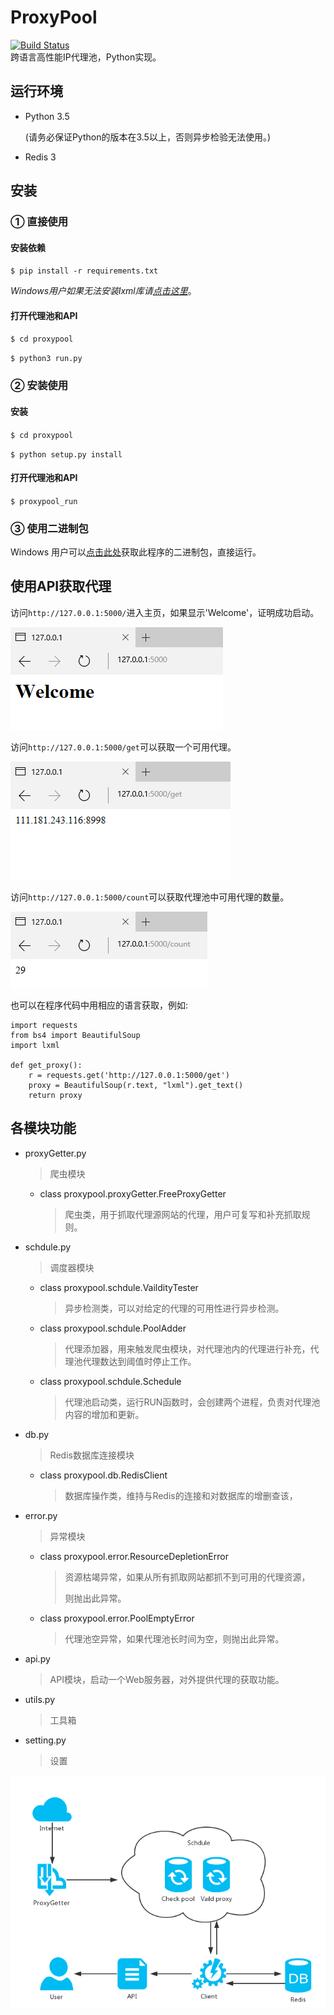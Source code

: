 # ProxyPool
[![Build Status](https://travis-ci.org/WiseDoge/ProxyPool.svg?branch=master)](https://travis-ci.org/WiseDoge/ProxyPool)   
跨语言高性能IP代理池，Python实现。

## 运行环境

* Python 3.5

  (请务必保证Python的版本在3.5以上，否则异步检验无法使用。)

* Redis 3

## 安装

### ① 直接使用

#### 安装依赖

`$ pip install -r requirements.txt`

*Windows用户如果无法安装lxml库请[点击这里](http://www.lfd.uci.edu/~gohlke/pythonlibs/)*。

#### 打开代理池和API

`$ cd proxypool`

`$ python3 run.py `

### ② 安装使用

#### 安装

`$ cd proxypool`

`$ python setup.py install`

#### 打开代理池和API

`$ proxypool_run`

### ③ 使用二进制包

Windows 用户可以[点击此处](http://pan.baidu.com/s/1c1XsVEo)获取此程序的二进制包，直接运行。

## 使用API获取代理

访问`http://127.0.0.1:5000/`进入主页，如果显示'Welcome'，证明成功启动。

![pic](docs/1.png)

访问`http://127.0.0.1:5000/get`可以获取一个可用代理。  

![pic](docs/3.png)

访问`http://127.0.0.1:5000/count`可以获取代理池中可用代理的数量。  

![pic](docs/2.png)

也可以在程序代码中用相应的语言获取，例如:

```
import requests
from bs4 import BeautifulSoup
import lxml

def get_proxy():
    r = requests.get('http://127.0.0.1:5000/get')
    proxy = BeautifulSoup(r.text, "lxml").get_text()
    return proxy
```

## 各模块功能

* proxyGetter.py

  > 爬虫模块

  * class proxypool.proxyGetter.FreeProxyGetter

    > 爬虫类，用于抓取代理源网站的代理，用户可复写和补充抓取规则。

* schdule.py

  > 调度器模块

  * class proxypool.schdule.VaildityTester

    > 异步检测类，可以对给定的代理的可用性进行异步检测。

  * class proxypool.schdule.PoolAdder

    > 代理添加器，用来触发爬虫模块，对代理池内的代理进行补充，代理池代理数达到阈值时停止工作。

  * class proxypool.schdule.Schedule

    > 代理池启动类，运行RUN函数时，会创建两个进程，负责对代理池内容的增加和更新。

* db.py

  > Redis数据库连接模块

  * class proxypool.db.RedisClient

    > 数据库操作类，维持与Redis的连接和对数据库的增删查该，

* error.py

  > 异常模块

  * class proxypool.error.ResourceDepletionError

    > 资源枯竭异常，如果从所有抓取网站都抓不到可用的代理资源，
    >
    > 则抛出此异常。

  * class proxypool.error.PoolEmptyError

    > 代理池空异常，如果代理池长时间为空，则抛出此异常。

* api.py

  > API模块，启动一个Web服务器，对外提供代理的获取功能。

* utils.py

  > 工具箱

* setting.py

  > 设置

![picture](docs/4.png)